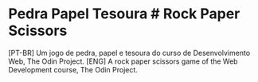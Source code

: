 # Pedra Papel Tesoura # Rock Paper Scissors

[PT-BR] Um jogo de pedra, papel e tesoura do curso de Desenvolvimento Web, The Odin Project.
[ENG] A rock paper scissors game of the Web Development course, The Odin Project.
